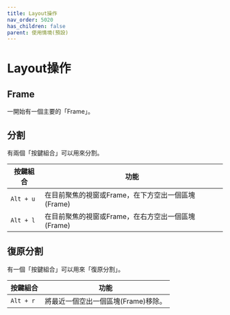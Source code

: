 ```yaml
---
title: Layout操作
nav_order: 5020
has_children: false
parent: 使用情境(預設)
---
```



# Layout操作

## Frame

一開始有一個主要的「Frame」。


## 分割

有兩個「按鍵組合」可以用來分割。

| 按鍵組合 | 功能 |
| --- | --- |
| `Alt + u` | 在目前聚焦的視窗或Frame，在下方空出一個區塊(Frame) |
| `Alt + l` | 在目前聚焦的視窗或Frame，在右方空出一個區塊(Frame) |

## 復原分割

有一個「按鍵組合」可以用來「復原分割」。

| 按鍵組合 | 功能 |
| --- | --- |
| `Alt + r` | 將最近一個空出一個區塊(Frame)移除。 |
